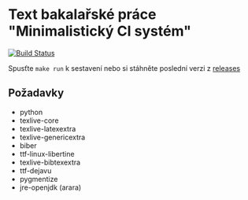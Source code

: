 # Text bakalařské práce "Minimalistický CI systém"

[![Build Status](https://travis-ci.org/francma/bp_text.svg?branch=master)](https://travis-ci.org/francma/bp_text)


Spusťte `make run` k sestavení nebo si stáhněte poslední verzi z [releases](https://github.com/francma/bp_text/releases)

## Požadavky

* python
* texlive-core
* texlive-latexextra
* texlive-genericextra
* biber
* ttf-linux-libertine
* texlive-bibtexextra
* ttf-dejavu
* pygmentize
* jre-openjdk (arara)

